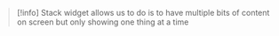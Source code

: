 >[!info]
>Stack widget allows us to do is to have multiple bits of content on screen but only showing  one thing at a time



